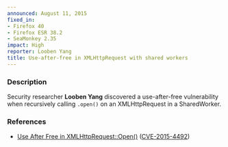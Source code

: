 ```yaml
---
announced: August 11, 2015
fixed_in:
- Firefox 40
- Firefox ESR 38.2
- SeaMonkey 2.35
impact: High
reporter: Looben Yang
title: Use-after-free in XMLHttpRequest with shared workers
---
```


<h3>Description</h3>

<p>Security researcher <strong>Looben Yang</strong> discovered a use-after-free
vulnerability when recursively calling <code>.open()</code> on an XMLHttpRequest
in a SharedWorker.</p>
</p>


<h3>References</h3>

<ul>
  <li><a href="https://bugzilla.mozilla.org/show_bug.cgi?id=1185820">
       Use After Free in XMLHttpRequest::Open()</a>
(<a href="http://cve.mitre.org/cgi-bin/cvename.cgi?name=CVE-2015-4492"
class="ex-ref">CVE-2015-4492</a>)</li>
</ul>

